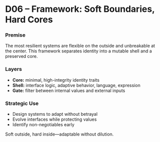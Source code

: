 # D06 – Framework: Soft Boundaries, Hard Cores

### Premise

The most resilient systems are flexible on the outside and unbreakable at the center. This framework separates identity into a mutable shell and a preserved core.

### Layers

- **Core:** minimal, high-integrity identity traits
- **Shell:** interface logic, adaptive behavior, language, expression
- **Gate:** filter between internal values and external inputs

### Strategic Use

- Design systems to adapt without betrayal
- Evolve interfaces while protecting values
- Identify non-negotiables early

Soft outside, hard inside—adaptable without dilution.
